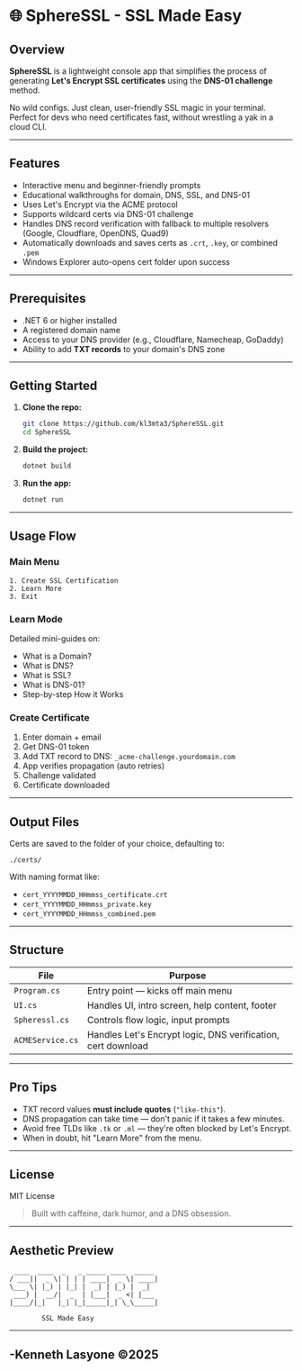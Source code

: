 # 🌐 SphereSSL - SSL Made Easy

## Overview

**SphereSSL** is a lightweight console app that simplifies the process of generating **Let's Encrypt SSL certificates** using the **DNS-01 challenge** method.

No wild configs. Just clean, user-friendly SSL magic in your terminal.  
Perfect for devs who need certificates fast, without wrestling a yak in a cloud CLI.

---

## Features

- Interactive menu and beginner-friendly prompts
- Educational walkthroughs for domain, DNS, SSL, and DNS-01
- Uses Let's Encrypt via the ACME protocol
- Supports wildcard certs via DNS-01 challenge
- Handles DNS record verification with fallback to multiple resolvers (Google, Cloudflare, OpenDNS, Quad9)
- Automatically downloads and saves certs as `.crt`, `.key`, or combined `.pem`
- Windows Explorer auto-opens cert folder upon success

---

## Prerequisites

- .NET 6 or higher installed
- A registered domain name
- Access to your DNS provider (e.g., Cloudflare, Namecheap, GoDaddy)
- Ability to add **TXT records** to your domain's DNS zone

---

## Getting Started

1. **Clone the repo:**

    ```bash
    git clone https://github.com/kl3mta3/SphereSSL.git
    cd SphereSSL
    ```

2. **Build the project:**

    ```bash
    dotnet build
    ```

3. **Run the app:**

    ```bash
    dotnet run
    ```

---

## Usage Flow

### Main Menu

```text
1. Create SSL Certification
2. Learn More
3. Exit
```

### Learn Mode

Detailed mini-guides on:

- What is a Domain?
- What is DNS?
- What is SSL?
- What is DNS-01?
- Step-by-step How it Works

### Create Certificate

1. Enter domain + email
2. Get DNS-01 token
3. Add TXT record to DNS: `_acme-challenge.yourdomain.com`
4. App verifies propagation (auto retries)
5. Challenge validated
6. Certificate downloaded 

---

## Output Files

Certs are saved to the folder of your choice, defaulting to:

```
./certs/
```

With naming format like:

- `cert_YYYYMMDD_HHmmss_certificate.crt`
- `cert_YYYYMMDD_HHmmss_private.key`
- `cert_YYYYMMDD_HHmmss_combined.pem`

---

## Structure

| File               | Purpose                                          |
|--------------------|--------------------------------------------------|
| `Program.cs`       | Entry point — kicks off main menu               |
| `UI.cs`            | Handles UI, intro screen, help content, footer  |
| `Spheressl.cs`     | Controls flow logic, input prompts              |
| `ACMEService.cs`   | Handles Let's Encrypt logic, DNS verification, cert download |

---

## Pro Tips

- TXT record values **must include quotes** (`"like-this"`).
- DNS propagation can take time — don't panic if it takes a few minutes.
- Avoid free TLDs like `.tk` or `.ml` — they're often blocked by Let's Encrypt.
- When in doubt, hit "Learn More" from the menu.



---

## License

MIT License

> Built with caffeine, dark humor, and a DNS obsession.

---

## Aesthetic Preview

```
 ____  ____  _   _ _____ ____  _____  
/ ___||  _ \| | | | ____|  _ \| ____| 
\___ \| |_) | |_| |  _| | |_) |  _|    
 ___) |  __/|  _  | |___|  _ <| |___   
|____/|_|   |_| |_|_____|_| \_\_____| 

        SSL Made Easy
```

---

## -Kenneth Lasyone ©2025
